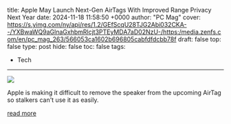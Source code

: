 title: Apple May Launch Next-Gen AirTags With Improved Range Privacy Next Year
date: 2024-11-18 11:58:50 +0000
author: "PC Mag"
cover: https://s.yimg.com/ny/api/res/1.2/GEfScqU28TJG2Abi032CKA--/YXBwaWQ9aGlnaGxhbmRlcjt3PTEyMDA7aD02NzU-/https:/media.zenfs.com/en/pc_mag_263/566053ca1602b696805cabfdfdcbb78f
draft: false
top: false
type: post
hide: false
toc: false
tags:
  - Tech
---

![](https://s.yimg.com/ny/api/res/1.2/GEfScqU28TJG2Abi032CKA--/YXBwaWQ9aGlnaGxhbmRlcjt3PTEyMDA7aD02NzU-/https:/media.zenfs.com/en/pc_mag_263/566053ca1602b696805cabfdfdcbb78f)

Apple is making it difficult to remove the speaker from the upcoming AirTag so stalkers can't use it as easily.

[read more](https://www.pcmag.com/news/apple-launch-next-gen-airtags-improved-privacy-2025)
